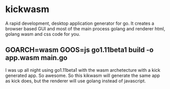# kickwasm
A rapid development, desktop application generator for go. It creates a browser based GUI and most of the main process golang and renderer html, golang wasm and css code for you.

## GOARCH=wasm GOOS=js go1.11beta1 build -o app.wasm main.go
I was up all night using go1.11beta1 with the wasm archetecture with a kick generated app. So awesome. So this kikwasm will generate the same app as kick does, but the renderer will use golang instead of javascript.
